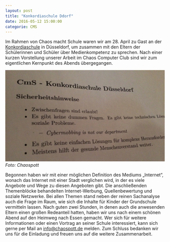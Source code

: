 ```yaml
---
layout: post
title: "Konkordiaschule Ddorf"
date: 2016-05-12 15:00:00
categorie: CMS
---
```

Im Rahmen von Chaos macht Schule waren wir am 28. April zu Gast an der [Konkordiaschule](http://konkordiaschule.de/) in Düsseldorf, um zusammen mit den Eltern der Schülerinnen und Schüler über Medienkompetenz zu sprechen. Nach einer kurzen Vorstellung unserer Arbeit im Chaos Computer Club sind wir zum eigentlichen Kernpunkt des Abends übergegangen.

![Chaos macht Schule](/media/2016-05-12/konkordiaschule00.jpg)
*Foto: Chaospott*

Begonnen haben wir mit einer möglichen Definition des Mediums „Internet“, wonach das Internet mit einer Stadt verglichen wird, in der es viele Angebote und Wege zu diesen Angeboten gibt. Die anschließenden Themenblöcke behandelten Internet-Werbung, Quellenbewertung und soziale Netzwerke. Bei allen Themen stand neben der reinen Sachanalyse auch die Frage im Raum, wie sich die Inhalte für Kinder der Grundschule vermitteln lassen. Nach guten zwei Stunden, in denen auch die anwesenden Eltern einen großen Redeanteil hatten, haben wir uns nach einem schönen Abend auf den Heimweg nach Essen gemacht. Wer sich für weitere Informationen oder einen Vortrag an seiner Schule interessiert, kann sich gerne per Mail an info@chaospott.de melden. Zum Schluss bedanken wir uns für die Einladung und freuen uns auf die weitere Zusammenarbeit.
